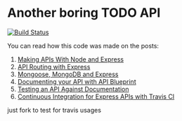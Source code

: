 # Another boring TODO API

[![Build Status](https://travis-ci.org/AlbertoFdzM/another-todo-api.svg?branch=master)](https://travis-ci.org/AlbertoFdzM/another-todo-api)

You can read how this code was made on the posts:

1. [Making APIs With Node and Express](http://onlythepixel.com/2016/12/11/making-apis-with-node-and-express/)
1. [API Routing with Express](http://onlythepixel.com/2016/12/17/api-routing-with-express/)
1. [Mongoose, MongoDB and Express](http://onlythepixel.com/2017/01/05/mongoose-mongodb-and-express/)
1. [Documenting your API with API Blueprint](http://onlythepixel.com/2017/08/25/documenting-your-api-with-api-blueprint/)
1. [Testing an API Against Documentation](http://onlythepixel.com/2017/09/06/testing-an-api-against-documentation/)
1. [Continuous Integration for Express APIs with Travis CI](http://onlythepixel.com/2017/11/15/continuous-integration-for-express-apis-with-travis-ci/)

just fork to test for travis usages
